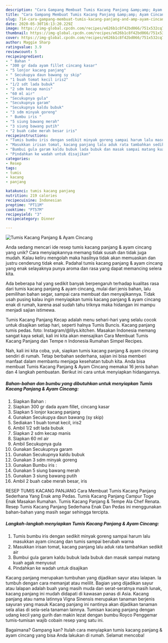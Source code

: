 ```yaml
---
description: "Cara Gampang Membuat Tumis Kacang Panjang &amp;amp; Ayam Cincang, Sempurna"
title: "Cara Gampang Membuat Tumis Kacang Panjang &amp;amp; Ayam Cincang, Sempurna"
slug: 714-cara-gampang-membuat-tumis-kacang-panjang-and-amp-ayam-cincang-sempurna
date: 2020-05-30T16:13:20.229Z
image: https://img-global.cpcdn.com/recipes/e626b1c8f42bd066/751x532cq70/tumis-kacang-panjang-ayam-cincang-foto-resep-utama.jpg
thumbnail: https://img-global.cpcdn.com/recipes/e626b1c8f42bd066/751x532cq70/tumis-kacang-panjang-ayam-cincang-foto-resep-utama.jpg
cover: https://img-global.cpcdn.com/recipes/e626b1c8f42bd066/751x532cq70/tumis-kacang-panjang-ayam-cincang-foto-resep-utama.jpg
author: Maggie Sharp
ratingvalue: 3.9
reviewcount: 5
recipeingredient:
- " Bahan "
- "300 gr dada ayam fillet cincang kasar"
- "5 lonjor kacang panjang"
- " Secukupya daun bawang sy skip"
- "1 buah tomat kecil iris2"
- "1/2 sdt lada bubuk"
- "2 sdm kecap manis"
- "60 ml air"
- "Secukupnya gula"
- "Secukupnya garam"
- "Secukupnya kaldu bubuk"
- "3 sdm minyak goreng"
- " Bumbu iris "
- "5 siung bawang merah"
- "3 siung bawang putih"
- "2 buah cabe merah besar iris"
recipeinstructions:
- "Tumis bumbu iris dengan sedikit minyak goreng sampai harum lalu masukkan ayam cincang dan tumis sampai berubah warna"
- "Masukkan irisan tomat, kacang panjang lalu aduk rata tambahkan sedikit air"
- "Bumbui gula garam kaldu bubuk lada bubuk dan masak sampai matang kuah agak menyusut"
- "Pindahkan ke wadah untuk disajikan"
categories:
- Resep
tags:
- tumis
- kacang
- panjang

katakunci: tumis kacang panjang 
nutrition: 219 calories
recipecuisine: Indonesian
preptime: "PT11M"
cooktime: "PT57M"
recipeyield: "3"
recipecategory: Dinner

---
```



![Tumis Kacang Panjang &amp; Ayam Cincang](https://img-global.cpcdn.com/recipes/e626b1c8f42bd066/751x532cq70/tumis-kacang-panjang-ayam-cincang-foto-resep-utama.jpg)

Anda sedang mencari ide resep tumis kacang panjang &amp; ayam cincang yang unik? Cara menyiapkannya memang tidak susah dan tidak juga mudah. Kalau keliru mengolah maka hasilnya tidak akan memuaskan dan justru cenderung tidak enak. Padahal tumis kacang panjang &amp; ayam cincang yang enak selayaknya punya aroma dan rasa yang dapat memancing selera kita.

Ada beberapa hal yang sedikit banyak berpengaruh terhadap kualitas rasa dari tumis kacang panjang &amp; ayam cincang, mulai dari jenis bahan, lalu pemilihan bahan segar, sampai cara membuat dan menyajikannya. Tidak usah pusing kalau ingin menyiapkan tumis kacang panjang &amp; ayam cincang enak di rumah, karena asal sudah tahu triknya maka hidangan ini mampu menjadi sajian istimewa.

Tumis Kacang Panjang Kecap adalah menu sehari-hari yang selalu cocok untuk disajikan setiap hari, seperti halnya Tumis Buncis. Kacang panjang tumis pedas. foto: Instagram/@lilys.kitchen. Masakan Indonesia memang sangat kaya sekali, kali ini kita akan mensajikan Cara Membuat Tumis Kacang Panjang dan Tempe n Indonesia Rumahan Simpel Recipes.


Nah, kali ini kita coba, yuk, siapkan tumis kacang panjang &amp; ayam cincang sendiri di rumah. Tetap berbahan sederhana, sajian ini bisa memberi manfaat dalam membantu menjaga kesehatan tubuh kita. Anda bisa membuat Tumis Kacang Panjang &amp; Ayam Cincang memakai 16 jenis bahan dan 4 langkah pembuatan. Berikut ini cara untuk menyiapkan hidangannya.

<!--inarticleads1-->

##### Bahan-bahan dan bumbu yang dibutuhkan untuk menyiapkan Tumis Kacang Panjang &amp; Ayam Cincang:

1. Siapkan  Bahan :
1. Siapkan 300 gr dada ayam fillet, cincang kasar
1. Siapkan 5 lonjor kacang panjang
1. Gunakan  Secukupya daun bawang (sy skip)
1. Sediakan 1 buah tomat kecil, iris2
1. Ambil 1/2 sdt lada bubuk
1. Siapkan 2 sdm kecap manis
1. Siapkan 60 ml air
1. Ambil Secukupnya gula
1. Gunakan Secukupnya garam
1. Gunakan Secukupnya kaldu bubuk
1. Gunakan 3 sdm minyak goreng
1. Gunakan  Bumbu iris :
1. Gunakan 5 siung bawang merah
1. Gunakan 3 siung bawang putih
1. Ambil 2 buah cabe merah besar, iris


RESEP TUMIS KACANG PANJANG Cara Membuat Tumis Kacang Panjang Sederhana Yang Enak amp Pedas. Tumis Kacang Panjang Campur Toge Enak Masakan Rumahan. Tumis Kacang Panjang &amp; Tempe Ala Chef Renata. Resep Tumis Kacang Panjang Sederhana Enak Dan Pedas ini menggunakan bahan-bahan yang masih segar sehingga tercipta. 

<!--inarticleads2-->

##### Langkah-langkah menyiapkan Tumis Kacang Panjang &amp; Ayam Cincang:

1. Tumis bumbu iris dengan sedikit minyak goreng sampai harum lalu masukkan ayam cincang dan tumis sampai berubah warna
1. Masukkan irisan tomat, kacang panjang lalu aduk rata tambahkan sedikit air
1. Bumbui gula garam kaldu bubuk lada bubuk dan masak sampai matang kuah agak menyusut
1. Pindahkan ke wadah untuk disajikan


Kacang panjang merupakan tumbuhan yang dijadikan sayur atau lalapan. Ia tumbuh dengan cara memanjat atau melilit. Bagian yang dijadikan sayur atau lalapan adalah buah yang masih muda dan serat-seratnya masih lunak, kacang panjang ini mudah didapati di kawasan panas di Asia. Kacang panjang atau nama latinnya Vigna Sinensis merupakan tanaman berjenis sayuran yang masuk Kacang panjang ini nantinya akan dijadikan tanaman sela alias di sela-sela tanaman lainnya. Tumisan kacang panjang dengan udang kecil yang gurih dan makin lezat dengan bumbu Royco Penggemar tumis-tumisan wajib cobain resep yang satu ini. 

Bagaimana? Gampang kan? Itulah cara menyiapkan tumis kacang panjang &amp; ayam cincang yang bisa Anda lakukan di rumah. Selamat mencoba!
